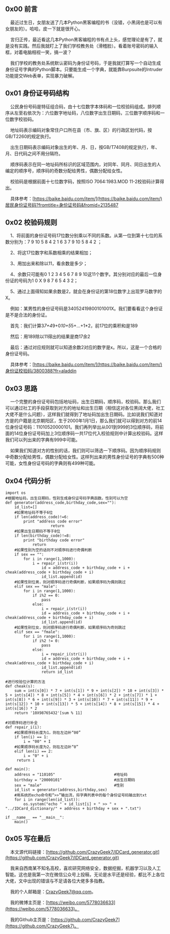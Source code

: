 ## 0x00 前言

    最近过生日，女朋友送了几本Python黑客编程的书（没错，小黑阔也是可以有女朋友的）。哈哈，皮一下就是很开心。

    言归正传，最近看这几本Python黑客编程的书有点上头，感觉理论是有了，就是没有实践。然后我就盯上了我们学校教务处（滑稽脸）。看着账号密码的输入框，对着电脑相视一笑，搞一波？

    我们学校的教务处系统默认密码为身份证号码，于是我就打算写一个自动生成身份证号字典的Python脚本。只要能生成一个字典，就能靠Burpsuite的Intruder功能提交Web表单，实现暴力破解。

## 0x01 身份证号码结构

    公民身份号码是特征组合码，由十七位数字本体码和一位校验码组成。排列顺序从左至右依次为：六位数字地址码，八位数字出生日期码，三位数字顺序码和一位数字校验码。

    地址码表示编码对象常住户口所在县（市、旗、区）的行政区划代码，按GB/T2260的规定执行。

    出生日期码表示编码对象出生的年、月、日，按GB/T7408的规定执行，年、月、日代码之间不用分隔符。

    顺序码表示在同一地址码所标识的区域范围内，对同年、同月、同日出生的人编定的顺序号，顺序码的奇数分配给男性，偶数分配给女性。

    校验码是根据前面十七位数字码，按照ISO 7064:1983.MOD 11-2校验码计算得出。

    具体参考：[https://baike.baidu.com/item/](https://baike.baidu.com/item/)居民身份证号码?fromtitle=身份证号码&fromid=2135487

## 0x02 校验码规则

    1、将前面的身份证号码17位数分别乘以不同的系数。从第一位到第十七位的系数分别为：7 9 10 5 8 4 2 1 6 3 7 9 10 5 8 4 2 ；

    2、将这17位数字和系数相乘的结果相加；

    3、用加出来和除以11，看余数是多少；

    4、余数只可能有0 1 2 3 4 5 6 7 8 9 10这11个数字。其分别对应的最后一位身份证的号码为1 0 X 9 8 7 6 5 4 3 2；

    5、通过上面得知如果余数是2，就会在身份证的第18位数字上出现罗马数字的X。

    例如：某男性的身份证号码是34052419800101001X。我们要看看这个身份证是不是合法的身份证。

    首先：我们计算3*7+4*9+0*10+5*5+...+1*2，前17位的乘积和是189

    然后：用189除以11得出的结果是商17余2

    最后：通过对应规则就可以知道余数2对应的数字是x。所以，这是一个合格的身份证号码。

    具体参考：[https://baike.baidu.com/item/](https://baike.baidu.com/item/)身份证校验码/3800388?fr=aladdin

## 0x03 思路

    一个完整的身份证号码包括地址码，出生日期码，顺序码，校验码。那么我们可以通过社工的手段获取到对方的地址和出生日期（相信这对各位黑阔大佬，社工大佬不是什么问题），这样我们就得到了地址码加出生日期码。比如说我们知道对方是的户籍是北京朝阳区，生于2000年1月1日，那么我们就可以得到对方的前14位身份证号码：11010520000101。我们再列举出从001到999的3位顺序码，将前面的14位身份证号码加上3位顺序码一共17位代入校验规则中计算出校验码。这样我们可以列出来的字典有999中可能。

    如果我们知道对方的性别的话，我们则可以筛选一下顺序码。因为顺序码规则中奇数分配给男性，偶数分配给女性。这样列出来的男性身份证号的字典有500种可能，女性身份证号码的字典则有499种可能。

## 0x04 代码分析

```
import os
#根据地址码，出生日期码，性别生成身份证号码字典函数。性别可以为空
def generator(address_code,birthday_code,sex=""):
    id_list=[]
    #如果地址码不等于6位
    if len(address_code)!=6:
        print "address code error"
                    return
    #如果出生日期码不等于8位
    if len(birthday_code)!=8:
        print "birthday code error"
            return
    #如果性别为空的话则不对顺序码进行奇偶判断
    if sex == "":
        for i in range(1,1000):
            i = repair_i(str(i))
                id = address_code + birthday_code + i + cheak(address_code + birthday_code + i)
                id_list.append(id)
    #如果性别位男，则对顺序码进行奇偶判断，如果顺序码为偶则跳过
    elif sex == "male":
        for i in range(1,1000):
            if i%2 == 0:
                pass            
            else:
                i = repair_i(str(i))
                id = address_code + birthday_code + i + cheak(address_code + birthday_code + i)
                id_list.append(id)
    #如果性别位女，则对顺序码进行奇偶判断，如果顺序码为奇则跳过
    elif sex == "fmale":
        for i in range(1,1000):
            if i%2 != 0:
                pass
            else:
                i = repair_i(str(i))
                id = address_code + birthday_code + i + cheak(address_code + birthday_code + i)
                id_list.append(id)
                return id_list

#进行校验位计算的方法
def cheak(s):
    sum = int(s[0]) * 7 + int(s[1]) * 9 + int(s[2]) * 10 + int(s[3]) * 5 + int(s[4]) * 8 + int(s[5]) * 4 + int(s[6]) * 2 + int(s[7]) * 1 + int(s[8]) * 6 + int(s[9]) * 3 + int(s[10]) * 7 + int(s[11]) * 9 + int(s[12]) * 10 + int(s[13]) * 5 + int(s[14]) * 8 + int(s[15]) * 4 + int(s[16]) * 2
    return '10X98765432'[sum % 11]

#对顺序码进行补全
def repair_i(i):
    #如果顺序码长度为1，则在左边补“00”
    if len(i) == 1:
        i = "00" + I
    #如果顺序码长度为2，则在左边补“0”
    elif len(i) == 2:
        i = "0" + i
     return i

def main():
    address = "110105"                          #地址码
    birthday = "20000101"                       #出生日期码
    sex = "male"                                #性别
    id_list = generator(address,birthday,sex)
    #用系统的echo命令和“>>”输出流，将字典列表中的每个身份证号码输出到txt
    for i in range(len(id_list)):
        os.system("echo " + id_list[i] + " >> " + "../IDCard_dictionary/" + address + birthday + sex + ".txt")

if __name__ == "__main__":
    main()
```

## 0x05 写在最后

    本文源代码链接：[https://github.com/CrazyGeek7/IDCard_generator.git](https://github.com/CrazyGeek7/IDCard_generator.git)

    我来自西南某不知名高校，喜欢研究网络安全，数据挖掘，机器学习以及人工智能。这也是我第一次在微信公众号上投稿，无论是水平还是经验，都比不上各位大佬，文中出现的错误与不足请各位大佬多多指教。

    我的个人邮箱是：CrazyGeek7@qq.com。

    我的微博主页是：[https://weibo.com/5778036633](https://weibo.com/5778036633)。

    我的Github主页是：[https://github.com/CrazyGeek7](https://github.com/CrazyGeek7)。
